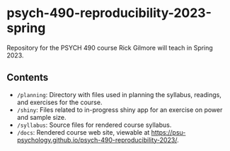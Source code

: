 # psych-490-reproducibility-2023-spring
Repository for the PSYCH 490 course Rick Gilmore will teach in Spring 2023.

## Contents

- `/planning`: Directory with files used in planning the syllabus, readings, and exercises for the course.
- `/shiny`: Files related to in-progress shiny app for an exercise on power and sample size.
- `/syllabus`: Source files for rendered course syllabus.
- `/docs`: Rendered course web site, viewable at <https://psu-psychology.github.io/psych-490-reproducibility-2023/>.